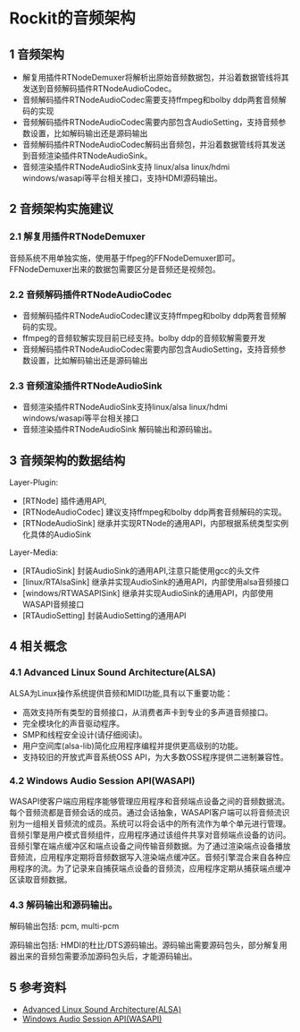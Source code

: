 # Rockit的音频架构

## 1 音频架构

- 解复用插件RTNodeDemuxer将解析出原始音频数据包，并沿着数据管线将其发送到音频解码插件RTNodeAudioCodec。
- 音频解码插件RTNodeAudioCodec需要支持ffmpeg和bolby ddp两套音频解码的实现
- 音频解码插件RTNodeAudioCodec需要内部包含AudioSetting，支持音频参数设置，比如解码输出还是源码输出
- 音频解码插件RTNodeAudioCodec解码出音频包，并沿着数据管线将其发送到音频渲染插件RTNodeAudioSink。
- 音频渲染插件RTNodeAudioSink支持 linux/alsa linux/hdmi windows/wasapi等平台相关接口，支持HDMI源码输出。

## 2 音频架构实施建议

### 2.1 解复用插件RTNodeDemuxer

音频系统不用单独实施，使用基于ffpeg的FFNodeDemuxer即可。FFNodeDemuxer出来的数据包需要区分是音频还是视频包。

### 2.2 音频解码插件RTNodeAudioCodec

- 音频解码插件RTNodeAudioCodec建议支持ffmpeg和bolby ddp两套音频解码的实现。
- ffmpeg的音频软解实现目前已经支持。bolby ddp的音频软解需要开发
- 音频解码插件RTNodeAudioCodec需要内部包含AudioSetting，支持音频参数设置，比如解码输出还是源码输出

### 2.3 音频渲染插件RTNodeAudioSink

- 音频渲染插件RTNodeAudioSink支持linux/alsa linux/hdmi windows/wasapi等平台相关接口
- 音频渲染插件RTNodeAudioSink 解码输出和源码输出。

## 3 音频架构的数据结构

Layer-Plugin:

- [RTNode]           插件通用API,
- [RTNodeAudioCodec] 建议支持ffmpeg和bolby ddp两套音频解码的实现。
- [RTNodeAudioSink]  继承并实现RTNode的通用API，内部根据系统类型实例化具体的AudioSink

Layer-Media:

- [RTAudioSink]           封装AudioSink的通用API,注意只能使用gcc的头文件
- [linux/RTAlsaSink]      继承并实现AudioSink的通用API，内部使用alsa音频接口
- [windows/RTWASAPISink]  继承并实现AudioSink的通用API，内部使用WASAPI音频接口
- [RTAudioSetting]        封装AudioSetting的通用API

## 4 相关概念

### 4.1 Advanced Linux Sound Architecture(ALSA)

ALSA为Linux操作系统提供音频和MIDI功能,具有以下重要功能：

- 高效支持所有类型的音频接口，从消费者声卡到专业的多声道音频接口。
- 完全模块化的声音驱动程序。
- SMP和线程安全设计(请仔细阅读)。
- 用户空间库(alsa-lib)简化应用程序编程并提供更高级别的功能。
- 支持较旧的开放式声音系统OSS API，为大多数OSS程序提供二进制兼容性。

### 4.2 Windows Audio Session API(WASAPI)

WASAPI使客户端应用程序能够管理应用程序和音频端点设备之间的音频数据流。每个音频流都是音频会话的成员。通过会话抽象，WASAPI客户端可以将音频流识别为一组相关音频流的成员。系统可以将会话中的所有流作为单个单元进行管理。音频引擎是用户模式音频组件，应用程序通过该组件共享对音频端点设备的访问。音频引擎在端点缓冲区和端点设备之间传输音频数据。为了通过渲染端点设备播放音频流，应用程序定期将音频数据写入渲染端点缓冲区。音频引擎混合来自各种应用程序的流。为了记录来自捕获端点设备的音频流，应用程序定期从捕获端点缓冲区读取音频数据。

### 4.3 解码输出和源码输出。

解码输出包括: pcm, multi-pcm

源码输出包括: HMDI的杜比/DTS源码输出。源码输出需要源码包头，部分解复用器出来的音频包需要添加源码包头后，才能源码输出。

## 5 参考资料

- [Advanced Linux Sound Architecture(ALSA)](https://www.alsa-project.org/)
- [Windows Audio Session API(WASAPI)](https://docs.microsoft.com/en-us/windows/desktop/CoreAudio/wasapi)
